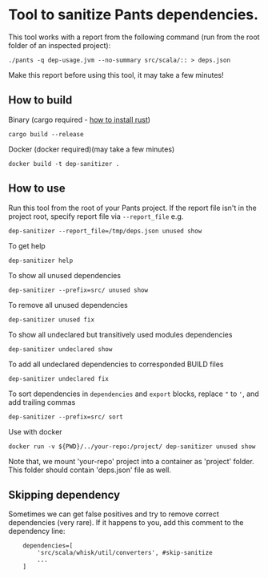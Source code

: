 
# Tool to sanitize Pants dependencies.

This tool works with a report from the following command (run from the root folder of an inspected project):

    ./pants -q dep-usage.jvm --no-summary src/scala/:: > deps.json
     
Make this report before using this tool, it may take a few minutes!

## How to build

Binary (cargo required - [how to install rust](https://www.rust-lang.org/tools/install))

    cargo build --release
    
Docker (docker required)(may take a few minutes)

    docker build -t dep-sanitizer .
    
    
## How to use

Run this tool from the root of your Pants project. If the report file isn't in the project root, 
specify report file via `--report_file` e.g.

    dep-sanitizer --report_file=/tmp/deps.json unused show 

To get help

    dep-sanitizer help    
    
To show all unused dependencies

    dep-sanitizer --prefix=src/ unused show 
    
To remove all unused dependencies

    dep-sanitizer unused fix
    
To show all undeclared but transitively used modules dependencies

    dep-sanitizer undeclared show 
    
To add all undeclared dependencies to corresponded BUILD files

    dep-sanitizer undeclared fix
    
To sort dependencies in `dependencies` and `export` blocks,
replace `"` to `'`, and add trailing commas
    
    dep-sanitizer --prefix=src/ sort
    
Use with docker 

    docker run -v ${PWD}/../your-repo:/project/ dep-sanitizer unused show 
  
Note that, we mount 'your-repo' project into a container as 'project' folder. This folder 
should contain 'deps.json' file as well.   
    
## Skipping dependency

Sometimes we can get false positives and try to remove correct dependencies (very rare).
If it happens to you, add this comment to the dependency line:

        dependencies=[
            'src/scala/whisk/util/converters', #skip-sanitize
            ...
        ]
